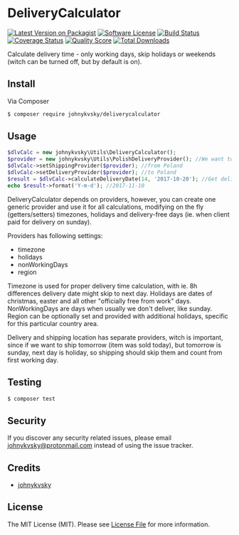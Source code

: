 # DeliveryCalculator

[![Latest Version on Packagist][ico-version]][link-packagist]
[![Software License][ico-license]](LICENSE.md)
[![Build Status][ico-travis]][link-travis]
[![Coverage Status][ico-scrutinizer]][link-scrutinizer]
[![Quality Score][ico-code-quality]][link-code-quality]
[![Total Downloads][ico-downloads]][link-downloads]

Calculate delivery time - only working days, skip holidays or weekends (witch can be turned off, but by default is on).

## Install

Via Composer

``` bash
$ composer require johnykvsky/deliverycalculator
```

## Usage

``` php
$dlvCalc = new johnykvsky\Utils\DeliveryCalculator();
$provider = new johnykvsky\Utils\PolishDeliveryProvider(); //We want to ship/deliver in Poland
$dlvCalc->setShippingProvider($provider); //from Poland
$dlvCalc->setDeliveryProvider($provider); //to Poland
$result = $dlvCalc->calculateDeliveryDate(14, '2017-10-20'); //Get delivery date, shipping on 2017-10-20, deliver in 14 working days
echo $result->format('Y-m-d'); //2017-11-10
```

DeliveryCalculator depends on providers, however, you can create one generic provider and use it for all calculations, modifying on the fly (getters/setters) timezones, holidays and delivery-free days (ie. when client paid for delivery on sunday).

Providers has following settings:
- timezone
- holidays
- nonWorkingDays
- region

Timezone is used for proper delivery time calculation, with ie. 8h differences delivery date might skip to next day. Holidays are dates of christmas, easter and all other "officially free from work" days. NonWorkingDays are days when usually we don't deliver, like sunday. Region can be optionally set and provided with additional holidays, specific for this particular country area.

Delivery and shipping location has separate providers, witch is important, since if we want to ship tomorrow (item was sold today), but tomorrow is sunday, next day is holiday, so shipping should skip them and count from first working day.


## Testing

``` bash
$ composer test
```

## Security

If you discover any security related issues, please email johnykvsky@protonmail.com instead of using the issue tracker.

## Credits

- [johnykvsky][link-author]

## License

The MIT License (MIT). Please see [License File](LICENSE.md) for more information.

[ico-version]: https://img.shields.io/packagist/v/johnykvsky/DeliveryCalculator.svg?style=flat-square
[ico-license]: https://img.shields.io/badge/license-MIT-brightgreen.svg?style=flat-square
[ico-travis]: https://img.shields.io/travis/johnykvsky/DeliveryCalculator/master.svg?style=flat-square
[ico-scrutinizer]: https://img.shields.io/scrutinizer/coverage/g/johnykvsky/DeliveryCalculator.svg?style=flat-square
[ico-code-quality]: https://img.shields.io/scrutinizer/g/johnykvsky/DeliveryCalculator.svg?style=flat-square
[ico-downloads]: https://img.shields.io/packagist/dt/johnykvsky/DeliveryCalculator.svg?style=flat-square

[link-packagist]: https://packagist.org/packages/johnykvsky/DeliveryCalculator
[link-travis]: https://travis-ci.org/johnykvsky/DeliveryCalculator
[link-scrutinizer]: https://scrutinizer-ci.com/g/johnykvsky/DeliveryCalculator/code-structure
[link-code-quality]: https://scrutinizer-ci.com/g/johnykvsky/DeliveryCalculator
[link-downloads]: https://packagist.org/packages/johnykvsky/DeliveryCalculator
[link-author]: https://github.com/johnykvsky
